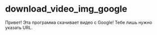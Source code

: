 # download_video_img_google
Привет! Эта программа скачивает видео с Google! Тебе лишь нужно указать URL.

